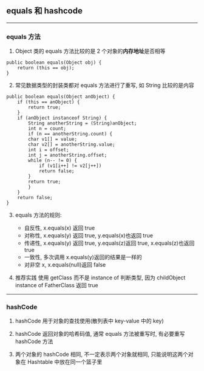 ## equals 和 hashcode

---

### equals 方法

1. Object 类的 equals 方法比较的是 2 个对象的**内存地址**是否相等

```
public boolean equals(Object obj) {
    return (this == obj);
}
```

2. 常见数据类型的封装类都对 equals 方法进行了重写, 如 String 比较的是内容

```
public boolean equals(Object anObject) {
    if (this == anObject) {
        return true;
    }
    if (anObject instanceof String) {
        String anotherString = (String)anObject;
        int n = count;
        if (n == anotherString.count) {
        char v1[] = value;
        char v2[] = anotherString.value;
        int i = offset;
        int j = anotherString.offset;
        while (n-- != 0) {
            if (v1[i++] != v2[j++])
            return false;
        }
        return true;
        }
    }
    return false;
}
```

3. equals 方法的规则:

   - 自反性, x.equals(x) 返回 true
   - 对称性, x.equals(y) 返回 true, y.equals(x)也返回 true
   - 传递性, x.equals(y) 返回 true, y.equals(z)返回 true, x.equals(z)也返回 true
   - 一致性, 多次调用 x.equals(y)返回的结果是一样的
   - 对非空 x, x.equals(null)返回 false

4. 推荐实践
   使用 getClass 而不是 instance of 判断类型, 因为 childObject instance of FatherClass 返回 true

---

### hashCode

1. hashCode 用于对象的查找使用(散列表中 key-value 中的 key)

2. hashCode 返回对象的哈希码值, 通常 equals 方法被重写时, 有必要重写 hashCode 方法

3. 两个对象的 hashCode 相同, 不一定表示两个对象就相同, 只能说明这两个对象在 Hashtable 中放在同一个篮子里
